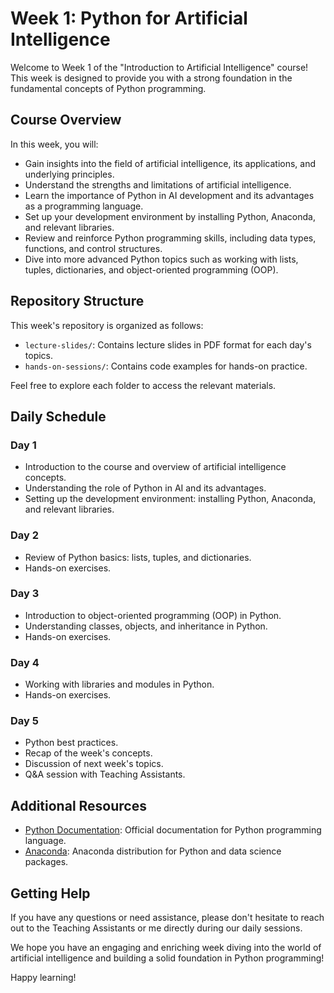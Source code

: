 # Week 1: Python for Artificial Intelligence

Welcome to Week 1 of the "Introduction to Artificial Intelligence" course! This week is designed to provide you with a strong foundation in the fundamental concepts of Python programming.

## Course Overview
In this week, you will:

- Gain insights into the field of artificial intelligence, its applications, and underlying principles.
- Understand the strengths and limitations of artificial intelligence.
- Learn the importance of Python in AI development and its advantages as a programming language.
- Set up your development environment by installing Python, Anaconda, and relevant libraries.
- Review and reinforce Python programming skills, including data types, functions, and control structures.
- Dive into more advanced Python topics such as working with lists, tuples, dictionaries, and object-oriented programming (OOP).

## Repository Structure
This week's repository is organized as follows:

- `lecture-slides/`: Contains lecture slides in PDF format for each day's topics.
- `hands-on-sessions/`: Contains code examples for hands-on practice.

Feel free to explore each folder to access the relevant materials.

## Daily Schedule

### Day 1
- Introduction to the course and overview of artificial intelligence concepts.
- Understanding the role of Python in AI and its advantages.
- Setting up the development environment: installing Python, Anaconda, and relevant libraries.

### Day 2
- Review of Python basics: lists, tuples, and dictionaries.
- Hands-on exercises.

### Day 3
- Introduction to object-oriented programming (OOP) in Python.
- Understanding classes, objects, and inheritance in Python.
- Hands-on exercises.

### Day 4
- Working with libraries and modules in Python.
- Hands-on exercises.

### Day 5
- Python best practices.
- Recap of the week's concepts.
- Discussion of next week's topics.
- Q&A session with Teaching Assistants.

## Additional Resources
- [Python Documentation](https://docs.python.org/): Official documentation for Python programming language.
- [Anaconda](https://www.anaconda.com/): Anaconda distribution for Python and data science packages.

## Getting Help
If you have any questions or need assistance, please don't hesitate to reach out to the Teaching Assistants or me directly during our daily sessions.

We hope you have an engaging and enriching week diving into the world of artificial intelligence and building a solid foundation in Python programming!

Happy learning!
